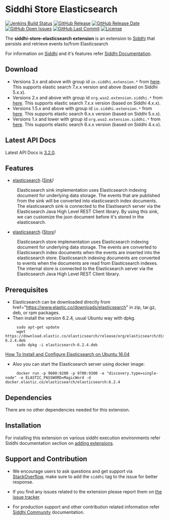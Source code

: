 Siddhi Store Elasticsearch
=============================

  [![Jenkins Build Status](https://wso2.org/jenkins/job/siddhi/job/siddhi-store-elasticsearch/badge/icon)](https://wso2.org/jenkins/job/siddhi/job/siddhi-store-elasticsearch/)
  [![GitHub Release](https://img.shields.io/github/release/siddhi-io/siddhi-store-elasticsearch.svg)](https://github.com/siddhi-io/siddhi-store-elasticsearch/releases)
  [![GitHub Release Date](https://img.shields.io/github/release-date/siddhi-io/siddhi-store-elasticsearch.svg)](https://github.com/siddhi-io/siddhi-store-elasticsearch/releases)
  [![GitHub Open Issues](https://img.shields.io/github/issues-raw/siddhi-io/siddhi-store-elasticsearch.svg)](https://github.com/siddhi-io/siddhi-store-elasticsearch/issues)
  [![GitHub Last Commit](https://img.shields.io/github/last-commit/siddhi-io/siddhi-store-elasticsearch.svg)](https://github.com/siddhi-io/siddhi-store-elasticsearch/commits/master)
  [![License](https://img.shields.io/badge/License-Apache%202.0-blue.svg)](https://opensource.org/licenses/Apache-2.0)

The **siddhi-store-elasticsearch extension** is an extension to <a target="_blank" href="https://wso2.github.io/siddhi">Siddhi</a> that persists and retrieve events to/from Elasticsearch

For information on <a target="_blank" href="https://siddhi.io/">Siddhi</a> and it's features refer <a target="_blank" href="https://siddhi.io/redirect/docs.html">Siddhi Documentation</a>. 

## Download

* Versions 3.x and above with group id `io.siddhi.extension.*` from <a target="_blank" href="https://mvnrepository.com/artifact/io.siddhi.extension.store.elasticsearch/siddhi-store-elasticsearch/">here</a>. This supports elastic search 7.x.x version and above (based on Siddhi 5.x.x).
* Versions 2.x and above with group id `org.wso2.extension.siddhi.*` from <a target="_blank" href="https://mvnrepository.com/artifact/org.wso2.extension.siddhi.store.elasticsearch/siddhi-store-elasticsearch">here</a>. This supports elastic search 7.x.x version (based on Siddhi 4.x.x).
* Versions 1.5.x and above with group id `io.siddhi.extension.*` from <a target="_blank" href="https://mvnrepository.com/artifact/io.siddhi.extension.store.elasticsearch/siddhi-store-elasticsearch/">here</a>. This supports elastic search 6.x.x version (based on Siddhi 5.x.x).
* Versions 1.x and lower with group id `org.wso2.extension.siddhi.*` from <a target="_blank" href="https://mvnrepository.com/artifact/org.wso2.extension.siddhi.store.elasticsearch/siddhi-store-elasticsearch">here</a>. This supports elastic search 6.x.x version (based on Siddhi 4.x.x).

## Latest API Docs 

Latest API Docs is <a target="_blank" href="https://siddhi-io.github.io/siddhi-store-elasticsearch/api/3.2.0">3.2.0</a>.

## Features

* <a target="_blank" href="https://siddhi-io.github.io/siddhi-store-elasticsearch/api/3.2.0/#elasticsearch-sink">elasticsearch</a> *(<a target="_blank" href="http://siddhi.io/en/v5.1/docs/query-guide/#sink">Sink</a>)*<br> <div style="padding-left: 1em;"><p><p style="word-wrap: break-word;margin: 0;">Elasticsearch sink implementation uses Elasticsearch indexing document for underlying data storage. The events that are published from the sink will be converted into elasticsearch index documents. The elasticsearch sink is connected to the Elastisearch server via the Elasticsearch Java High Level REST Client library. By using this sink, we can customize the json document before it's stored in the elasticsearch.</p></p></div>
* <a target="_blank" href="https://siddhi-io.github.io/siddhi-store-elasticsearch/api/3.2.0/#elasticsearch-store">elasticsearch</a> *(<a target="_blank" href="http://siddhi.io/en/v5.1/docs/query-guide/#store">Store</a>)*<br> <div style="padding-left: 1em;"><p><p style="word-wrap: break-word;margin: 0;">Elasticsearch store implementation uses Elasticsearch indexing document for underlying data storage. The events are converted to Elasticsearch index documents when the events are inserted into the elasticsearch store. Elasticsearch indexing documents are converted to events when the documents are read from Elasticsearch indexes. The internal store is connected to the Elasticsearch server via the Elasticsearch Java High Level REST Client library.</p></p></div>

## Prerequisites
 - Elasticsearch can be downloaded directly from href="https://www.elastic.co/downloads/elasticsearch" in zip, tar.gz, deb, or rpm packages. 
 - Then install the version 6.2.4, usual Ubuntu way with dpkg.
   
```
     sudo apt-get update
     wget https://download.elastic.co/elasticsearch/release/org/elasticsearch/distribution/deb/elasticsearch/6.2.4/elasticsearch-6.2.4.deb
     sudo dpkg -i elasticsearch-6.2.4.deb
```
   
   <a href="https://www.digitalocean.com/community/tutorials/how-to-install-and-configure-elasticsearch-on-ubuntu-16-04">How To Install and Configure Elasticsearch on Ubuntu 16.04</a>
 - Also you can start the Elasticsearch server using docker image:
   
```
     docker run -p 9600:9200 -p 9700:9300 -e "discovery.type=single-node" -e ELASTIC_PASSWORD=MagicWord -d docker.elastic.co/elasticsearch/elasticsearch:6.2.4
```
   
## Dependencies 

There are no other dependencies needed for this extension. 

## Installation

For installing this extension on various siddhi execution environments refer Siddhi documentation section on <a target="_blank" href="https://siddhi.io/redirect/add-extensions.html">adding extensions</a>.

## Support and Contribution

* We encourage users to ask questions and get support via <a target="_blank" href="https://stackoverflow.com/questions/tagged/siddhi">StackOverflow</a>, make sure to add the `siddhi` tag to the issue for better response.

* If you find any issues related to the extension please report them on <a target="_blank" href="https://github.com/siddhi-io/siddhi-execution-string/issues">the issue tracker</a>.

* For production support and other contribution related information refer <a target="_blank" href="https://siddhi.io/community/">Siddhi Community</a> documentation.

